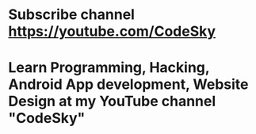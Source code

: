 # Subscribe channel https://youtube.com/CodeSky
# Learn Programming, Hacking, Android App development, Website Design at my YouTube channel "CodeSky"
